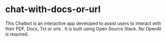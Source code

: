 # chat-with-docs-or-url
This Chatbot is an interactive app developed to assist users to interact with their PDF, Docx, Txt or urls . It is built using Open Source Stack. No OpenAI is required.
